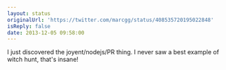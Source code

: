 ```yaml
---
layout: status
originalUrl: 'https://twitter.com/marcgg/status/408535720195022848'
isReply: false
date: 2013-12-05 09:58:00
---
```


I just discovered the joyent/nodejs/PR thing. I never saw a best example of witch hunt, that's insane!
